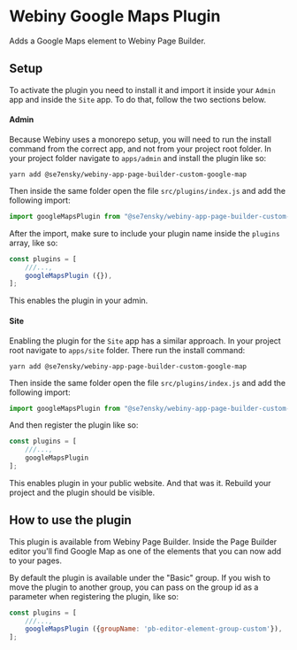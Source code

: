 # Webiny Google Maps Plugin

Adds a Google Maps element to Webiny Page Builder.

## Setup
To activate the plugin you need to install it and import it inside your `Admin` app and inside the `Site` app. To do that, follow the two sections below.

#### Admin

Because Webiny uses a monorepo setup, you will need to run the install command from the correct app, and not from your project root folder. In your project folder navigate to `apps/admin` and install the plugin like so:

```
yarn add @se7ensky/webiny-app-page-builder-custom-google-map
```

Then inside the same folder open the file `src/plugins/index.js` and add the following import:

``` js
import googleMapsPlugin from "@se7ensky/webiny-app-page-builder-custom-google-map/admin";
```

After the import, make sure to include your plugin name inside the `plugins` array, like so:
```js
const plugins = [
    ///...,
    googleMapsPlugin ({}),
];
```

This enables the plugin in your admin.

#### Site

Enabling the plugin for the `Site` app has a similar approach. 
In your project root navigate to `apps/site` folder. There run the install command:

```
yarn add @se7ensky/webiny-app-page-builder-custom-google-map
```

Then inside the same folder open the file `src/plugins/index.js` and add the following import:

```js
import googleMapsPlugin from "@se7ensky/webiny-app-page-builder-custom-google-map/render";
```

And then register the plugin like so:

```js
const plugins = [
    ///...,
    googleMapsPlugin
];
```

This enables plugin in your public website. And that was it. Rebuild your project and the plugin should be visible.

## How to use the plugin

This plugin is available from Webiny Page Builder. Inside the Page Builder editor you'll find Google Map as one of the elements that you can now add to your pages.

By default the plugin is available under the "Basic" group. If you wish to move the plugin to another group, you can pass on the group id as a parameter when registering the plugin, like so:

```js
const plugins = [
    ///...,
    googleMapsPlugin ({groupName: 'pb-editor-element-group-custom'}),
];
```